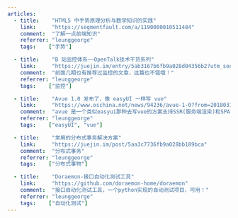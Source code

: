 ```yaml
---
articles:
  - title:    "HTML5 中手势原理分析与数学知识的实践"  
    link:     "https://segmentfault.com/a/1190000010511484"  
    comment:  "了解一点前端知识"  
    referrer: "leunggeorge"  
    tags:    ["手势"]  

  - title:    "B 站监控体系——OpenTalk技术干货系列"  
    link:     "https://juejin.im/entry/5ab3167b6fb9a028d04356b2?utm_source=gold_browser_extension"  
    comment:  "前面几期也有推荐过监控的文章，这篇也不错哦！"  
    referrer: "leunggeorge"  
    tags:    ["监控"]  

  - title:    "Avue 1.0 发布了，像 easyUI 一样写 vue"  
    link:     "https://www.oschina.net/news/94236/avue-1-0?from=20180318"  
    comment:  "avue 是一个类似easyui那种去写vue的方案支持SSR(服务端渲染)和SPA(单例页面),全部基于json可配置化去开发界面，节约开发成本和提高开发效率，基本构成由 Vue.js 和 element。它使用了最新的前端技术栈，权限验证，第三方网站嵌套等功能"  
    referrer: "leunggeorge"  
    tags:    ["easyUI", "vue"]  

  - title:    "常用的分布式事务解决方案"  
    link:     "https://juejin.im/post/5aa3c7736fb9a028bb189bca"  
    comment:  "分布式事务"  
    referrer: "leunggeorge"  
    tags:    ["分布式事物"]  

  - title:    "Doraemon-接口自动化测试工具"  
    link:     "https://github.com/doraemon-home/doraemon"  
    comment:  "接口自动化测试工具，一个python实现的自动测试项目，可用！"  
    referrer: "leunggeorge"  
    tags:    ["自动化测试"]  
---  
```


